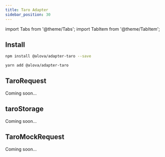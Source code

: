 ```yaml
---
title: Taro Adapter
sidebar_position: 30
---
```


import Tabs from '@theme/Tabs';
import TabItem from '@theme/TabItem';

## Install

<Tabs groupId="framework">
<TabItem value="1" label="npm">

```bash
npm install @alova/adapter-taro --save
```

</TabItem>
<TabItem value="2" label="yarn">

```bash
yarn add @alova/adapter-taro
```

</TabItem>
</Tabs>

## TaroRequest

Coming soon...

## taroStorage

Coming soon...

## TaroMockRequest

Coming soon...
